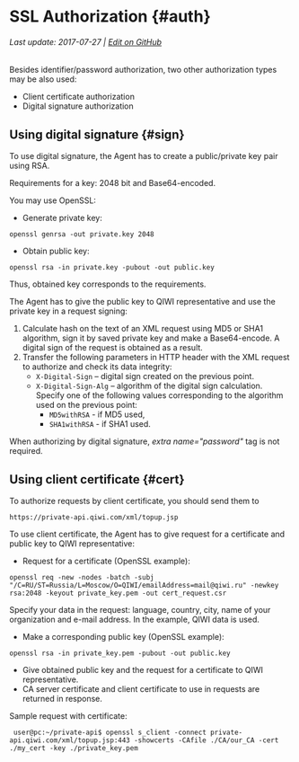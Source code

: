 # SSL Authorization {#auth}

###### Last update: 2017-07-27 | [Edit on GitHub](https://github.com/QIWI-API/topup-wallet-doc/blob/master/_authorization_en.html.md)

Besides identifier/password authorization, two other authorization types may be also used:

* Client certificate authorization
* Digital signature authorization

## Using digital signature {#sign}

To use digital signature, the Agent has to create a public/private key pair using RSA.

<aside class="notice">Requirements for a key: 2048 bit and Base64-encoded.</aside>

You may use OpenSSL:

* Generate private key:

`openssl genrsa -out private.key 2048`

* Obtain public key:

`openssl rsa -in private.key -pubout -out public.key`

Thus, obtained key corresponds to the requirements.

The Agent has to give the public key to QIWI representative and use the private key in a request signing:

1. Calculate hash on the text of an XML request using MD5 or SHA1 algorithm, sign it by saved private key and make a Base64-encode. A digital sign of the request is obtained as a result.
2. Transfer the following parameters in HTTP header with the XML request to authorize and check its data integrity:
    * `X-Digital-Sign` – digital sign created on the previous point.
    * `X-Digital-Sign-Alg` – algorithm of the digital sign calculation. Specify one of the following values corresponding to the algorithm used on the previous point:
        * `MD5withRSA` - if MD5 used,
        * `SHA1withRSA` - if SHA1 used.

<aside class="notice">When authorizing by digital signature, <i>extra name="password"</i> tag is not required.</aside>


## Using client certificate {#cert}

To authorize requests by client certificate, you should send them to

`https://private-api.qiwi.com/xml/topup.jsp`

To use client certificate, the Agent has to give request for a certificate and public key to QIWI representative:

* Request for a certificate (OpenSSL example):

`openssl req -new -nodes -batch -subj "/C=RU/ST=Russia/L=Moscow/O=QIWI/emailAddress=mail@qiwi.ru" -newkey rsa:2048 -keyout private_key.pem -out cert_request.csr`

  Specify your data in the request: language, country, city, name of your organization and e-mail address. In the example, QIWI data is used.

* Make a corresponding public key (OpenSSL example):

`openssl rsa -in private_key.pem -pubout -out public.key`

* Give obtained public key and the request for a certificate to QIWI representative.
* CA server certificate and client certificate to use in requests are returned in response.

Sample request with certificate:

` user@pc:~/private-api$ openssl s_client -connect private-api.qiwi.com/xml/topup.jsp:443 -showcerts -CAfile ./CA/our_CA -cert ./my_cert -key ./private_key.pem`
